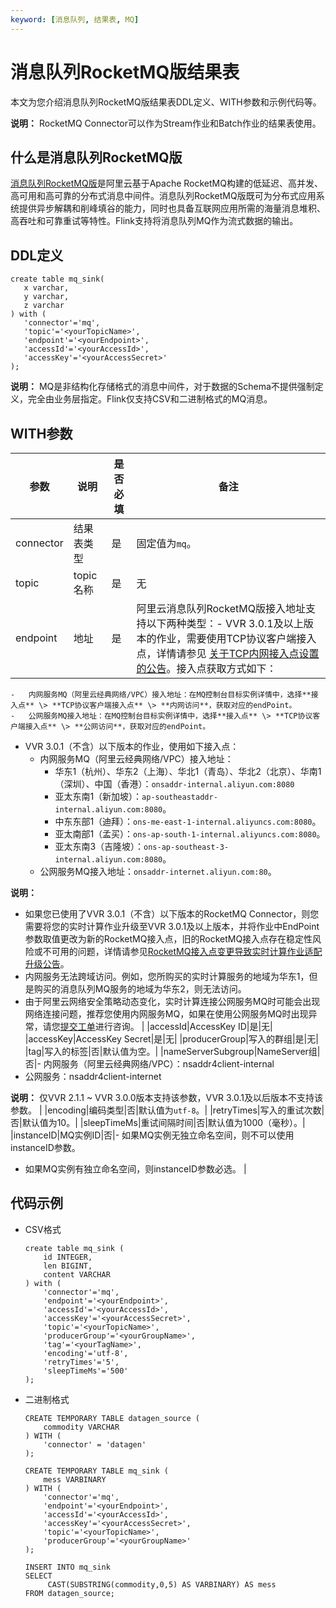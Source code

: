 ```yaml
---
keyword: [消息队列, 结果表, MQ]
---
```


# 消息队列RocketMQ版结果表

本文为您介绍消息队列RocketMQ版结果表DDL定义、WITH参数和示例代码等。

**说明：** RocketMQ Connector可以作为Stream作业和Batch作业的结果表使用。

## 什么是消息队列RocketMQ版

[消息队列RocketMQ版]()是阿里云基于Apache RocketMQ构建的低延迟、高并发、高可用和高可靠的分布式消息中间件。消息队列RocketMQ版既可为分布式应用系统提供异步解耦和削峰填谷的能力，同时也具备互联网应用所需的海量消息堆积、高吞吐和可靠重试等特性。Flink支持将消息队列MQ作为流式数据的输出。

## DDL定义

```
create table mq_sink(
   x varchar,
   y varchar,
   z varchar
) with (
   'connector'='mq',
   'topic'='<yourTopicName>',
   'endpoint'='<yourEndpoint>',
   'accessId'='<yourAccessId>',
   'accessKey'='<yourAccessSecret>'
);
```

**说明：** MQ是非结构化存储格式的消息中间件，对于数据的Schema不提供强制定义，完全由业务层指定。Flink仅支持CSV和二进制格式的MQ消息。

## WITH参数

|参数|说明|是否必填|备注|
|--|--|----|--|
|connector|结果表类型|是|固定值为`mq`。|
|topic|topic名称|是|无|
|endpoint|地址|是|阿里云消息队列RocketMQ版接入地址支持以下两种类型：-   VVR 3.0.1及以上版本的作业，需要使用TCP协议客户端接入点，详情请参见 [关于TCP内网接入点设置的公告]()。接入点获取方式如下：
    -   内网服务MQ（阿里云经典网络/VPC）接入地址：在MQ控制台目标实例详情中，选择**接入点** \> **TCP协议客户端接入点** \> **内网访问**，获取对应的endPoint。
    -   公网服务MQ接入地址：在MQ控制台目标实例详情中，选择**接入点** \> **TCP协议客户端接入点** \> **公网访问**，获取对应的endPoint。
-   VVR 3.0.1（不含）以下版本的作业，使用如下接入点：
    -   内网服务MQ（阿里云经典网络/VPC）接入地址：
        -   华东1（杭州）、华东2（上海）、华北1（青岛）、华北2（北京）、华南1（深圳）、中国（香港）：`onsaddr-internal.aliyun.com:8080`
        -   亚太东南1（新加坡）：`ap-southeastaddr-internal.aliyun.com:8080`。
        -   中东东部1（迪拜）：`ons-me-east-1-internal.aliyuncs.com:8080`。
        -   亚太南部1（孟买）：`ons-ap-south-1-internal.aliyuncs.com:8080`。
        -   亚太东南3（吉隆坡）：`ons-ap-southeast-3-internal.aliyun.com:8080`。
    -   公网服务MQ接入地址：`onsaddr-internet.aliyun.com:80`。

**说明：**

-   如果您已使用了VVR 3.0.1（不含）以下版本的RocketMQ Connector，则您需要将您的实时计算作业升级至VVR 3.0.1及以上版本，并将作业中EndPoint参数取值更改为新的RocketMQ接入点，旧的RocketMQ接入点存在稳定性风险或不可用的问题，详情请参见[RocketMQ接入点变更导致实时计算作业适配升级公告](/cn.zh-CN/Flink全托管/产品公告.md)。
-   内网服务无法跨域访问。例如，您所购买的实时计算服务的地域为华东1，但是购买的消息队列MQ服务的地域为华东2，则无法访问。
-   由于阿里云网络安全策略动态变化，实时计算连接公网服务MQ时可能会出现网络连接问题，推荐您使用内网服务MQ，如果在使用公网服务MQ时出现异常，请您[提交工单](https://selfservice.console.aliyun.com/ticket/createIndex?accounttraceid=f7b76db740fa486baa4b63bd5848fbc1idrb)进行咨询。 |
|accessId|AccessKey ID|是|无|
|accessKey|AccessKey Secret|是|无|
|producerGroup|写入的群组|是|无|
|tag|写入的标签|否|默认值为空。|
|nameServerSubgroup|NameServer组|否|-   内网服务（阿里云经典网络/VPC）：nsaddr4client-internal
-   公网服务：nsaddr4client-internet

**说明：** 仅VVR 2.1.1 ~ VVR 3.0.0版本支持该参数，VVR 3.0.1及以后版本不支持该参数。 |
|encoding|编码类型|否|默认值为`utf-8`。|
|retryTimes|写入的重试次数|否|默认值为10。|
|sleepTimeMs|重试间隔时间|否|默认值为1000（毫秒）。|
|instanceID|MQ实例ID|否|-   如果MQ实例无独立命名空间，则不可以使用instanceID参数。
-   如果MQ实例有独立命名空间，则instanceID参数必选。 |

## 代码示例

-   CSV格式

    ```
    create table mq_sink (
        id INTEGER,
        len BIGINT,
        content VARCHAR
    ) with (
        'connector'='mq',
        'endpoint'='<yourEndpoint>',
        'accessId'='<yourAccessId>',
        'accessKey'='<yourAccessSecret>',
        'topic'='<yourTopicName>',
        'producerGroup'='<yourGroupName>',
        'tag'='<yourTagName>',
        'encoding'='utf-8',
        'retryTimes'='5',
        'sleepTimeMs'='500'
    );
    ```

-   二进制格式

    ```
    CREATE TEMPORARY TABLE datagen_source (
        commodity VARCHAR
    ) WITH ( 
        'connector' = 'datagen' 
    );
    
    CREATE TEMPORARY TABLE mq_sink (
        mess VARBINARY
    ) WITH (
        'connector'='mq',
        'endpoint'='<yourEndpoint>',
        'accessId'='<yourAccessId>',
        'accessKey'='<yourAccessSecret>',
        'topic'='<yourTopicName>',
        'producerGroup'='<yourGroupName>'
    );
    
    INSERT INTO mq_sink
    SELECT 
         CAST(SUBSTRING(commodity,0,5) AS VARBINARY) AS mess   
    FROM datagen_source;
    ```



